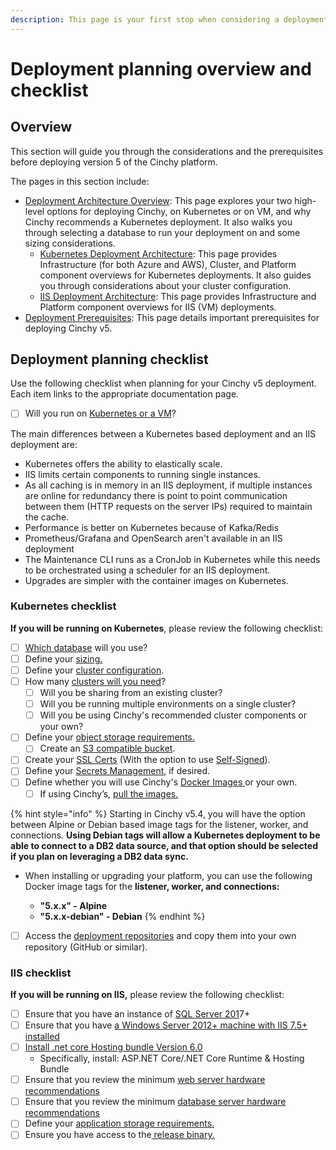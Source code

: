```yaml
---
description: This page is your first stop when considering a deployment of Cinchy v5.
---
```


# Deployment planning overview and checklist

## Overview

This section will guide you through the considerations and the prerequisites before deploying version 5 of the Cinchy platform.

The pages in this section include:

- [Deployment Architecture Overview](deployment-architecture-overview/): This page explores your two high-level options for deploying Cinchy, on Kubernetes or on VM, and why Cinchy recommends a Kubernetes deployment. It also walks you through selecting a database to run your deployment on and some sizing considerations.
  - [Kubernetes Deployment Architecture](deployment-architecture-overview/): This page provides Infrastructure (for both Azure and AWS), Cluster, and Platform component overviews for Kubernetes deployments. It also guides you through considerations about your cluster configuration.
  - [IIS Deployment Architecture](deployment-architecture-overview/iis-deployment-architecture.md): This page provides Infrastructure and Platform component overviews for IIS (VM) deployments.
- [Deployment Prerequisites](deployment-prerequisites/): This page details important prerequisites for deploying Cinchy v5.

## Deployment planning checklist

Use the following checklist when planning for your Cinchy v5 deployment. Each item links to the appropriate documentation page.

- [ ] Will you run on [Kubernetes or a VM](deployment-architecture-overview/#1.-kubernetes-vs-vms)?

The main differences between a Kubernetes based deployment and an IIS deployment are:

- Kubernetes offers the ability to elastically scale.
- IIS limits certain components to running single instances.
- As all caching is in memory in an IIS deployment, if multiple instances are online for redundancy there is point to point communication between them (HTTP requests on the server IPs) required to maintain the cache.
- Performance is better on Kubernetes because of Kafka/Redis
- Prometheus/Grafana and OpenSearch aren't available in an IIS deployment
- The Maintenance CLI runs as a CronJob in Kubernetes while this needs to be orchestrated using a scheduler for an IIS deployment.
- Upgrades are simpler with the container images on Kubernetes.

### Kubernetes checklist

**If you will be running on Kubernetes**, please review the following checklist:

- [ ] [Which database](deployment-architecture-overview/README.md/#choose-a-database) will you use?
- [ ] Define your [sizing.](deployment-architecture-overview/README.md/#sizing-considerations-and-requirements)
- [ ] Define your [cluster configuration](deployment-architecture-overview/kubernetes-deployment-architecture.md#cluster-configuration).
- [ ] How many [clusters will you need](deployment-architecture-overview/kubernetes-deployment-architecture.md#cluster-configuration)?
  - [ ] Will you be sharing from an existing cluster?
  - [ ] Will you be running multiple environments on a single cluster?
  - [ ] Will you be using Cinchy's recommended cluster components or your own?
- [ ] Define your [object storage requirements.](deployment-architecture-overview/README.md/#object-storage-requirements)
  - [ ] Create an [S3 compatible bucket](deployment-architecture-overview/README.md#object-storage-requirements).
- [ ] Create your [SSL Certs](deployment-prerequisites/README.md#ssl-certs) (With the option to use [Self-Signed](../kubernetes/using-self-signed-ssl-certs-kubernetes-deployments.md)).
- [ ] Define your [Secrets Management,](deployment-prerequisites/README.md#secrets-management) if desired.
- [ ] Define whether you will use Cinchy's [Docker Images ](deployment-prerequisites/README.md#docker-images)or your own.
  - [ ] If using Cinchy’s, [pull the images.](deployment-prerequisites/README.md#access-cinchy-docker-images)

{% hint style="info" %}
Starting in Cinchy v5.4, you will have the option between Alpine or Debian based image tags for the listener, worker, and connections. **Using Debian tags will allow a Kubernetes deployment to be able to connect to a DB2 data source, and that option should be selected if you plan on leveraging a DB2 data sync.**

- When installing or upgrading your platform, you can use the following Docker image tags for the **listener, worker, and connections:**

  - **"5.x.x" - Alpine**
  - **"5.x.x-debian" - Debian**
    {% endhint %}

- [ ] Access the [deployment repositories](deployment-prerequisites/README.md#access-to-cinchy-artifacts) and copy them into your own repository (GitHub or similar).

### IIS checklist

**If you will be running on IIS,** please review the following checklist:

- [ ] Ensure that you have an instance of [SQL Server 201](deployment-prerequisites/README.md#general-requirements)7+
- [ ] Ensure that you have [a Windows Server 2012+ machine with IIS 7.5+ installed](deployment-prerequisites/README.md#general-requirements)
- [ ] [Install .net core Hosting bundle Version 6.0](https://dotnet.microsoft.com/en-us/download/dotnet/6.0)
  - Specifically, install: ASP.NET Core/.NET Core Runtime & Hosting Bundle
- [ ] Ensure that you review the minimum [web server hardware recommendations](deployment-prerequisites/README.md#system-requirements)
- [ ] Ensure that you review the minimum [database server hardware recommendations](deployment-prerequisites/README.md#system-requirements)
- [ ] Define your [application storage requirements.](deployment-architecture-overview/README.md#application-storage-requirements)
- [ ] Ensure you have access to the[ release binary.](deployment-prerequisites/README.md#access-the-artifacts)
